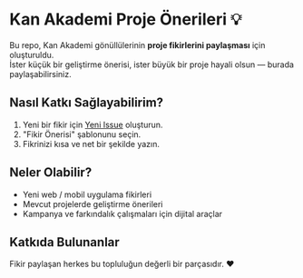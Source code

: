 # Kan Akademi Proje Önerileri 💡

Bu repo, Kan Akademi gönüllülerinin **proje fikirlerini paylaşması** için oluşturuldu.  
İster küçük bir geliştirme önerisi, ister büyük bir proje hayali olsun — burada paylaşabilirsiniz.  

## Nasıl Katkı Sağlayabilirim?

1. Yeni bir fikir için [Yeni Issue](../../issues/new/choose) oluşturun.  
2. "Fikir Önerisi" şablonunu seçin.  
3. Fikrinizi kısa ve net bir şekilde yazın.  

## Neler Olabilir?
- Yeni web / mobil uygulama fikirleri  
- Mevcut projelerde geliştirme önerileri  
- Kampanya ve farkındalık çalışmaları için dijital araçlar  

## Katkıda Bulunanlar
Fikir paylaşan herkes bu topluluğun değerli bir parçasıdır. ❤️

